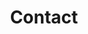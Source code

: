 ---
page_icon: contact
page_id: contact
page_stylesheet: contact
title: Contact
_fieldset: contact
_template: contact
background_color: '#FFFFFF'
enable_scrim: true
vertical_position: center
horizontal_position: center
artwork: '{{ _site_root }}assets/img/school.jpg'
---